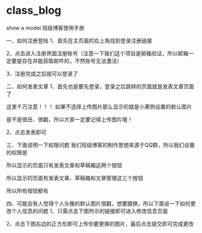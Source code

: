 # class_blog
show a model 
班级博客使用手册

一、如何注册登陆
1、首先在主页面的右上角找到登录注册链接

2、点击进入注册界面注册账号（注意一下我们这个项目是邮箱验证，所以邮箱一定要是存在并能获取邮件的，不然账号无法激活）

3、注册完成之后就可以登录了

二、如何发表文章
1、首先也是要先登录，登录之后跳转的页面就是发表文章页面了



这里千万注意！！！
如果不选择上传图片那么显示的就是小黄狗设置的默认图片

是不是很丑、很戳，所以大家一定要记得上传图片哦！

2、点击发表即可

三、下面说明一下权限问题
我们班级博客的制作思想来源于QQ群，所以我们设置的权限是

所以显示的页面只有发表文章和草稿箱这两个按钮


所以显示的页面有发表文章、草稿箱和文章管理这三个按钮


所以所有按钮都有

四、可能会有人觉得个人头像的默认图片很戳，想要跟换，所以下面谈一下如何更改个人信息的问题
1、只需点击下图所示的链接即可进入修改信息页面

2、点击下图右边的正方形即可上传你要更换的图片，最后点击提交即可完成更改


